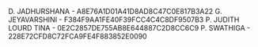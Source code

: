 D. JADHURSHANA       - A8E76A1D01A41D8AD8C47C0E817B3A22
G. JEYAVARSHINI      - F384F9AA1FE40F39FCC4C4C8DF9507B3
P. JUDITH LOURD TINA - 0E2C2857DE755AB8E644887C2D8CC6C9
P. SWATHIGA          - 228E72CFD8C72FCA9FE4F883852E0090

